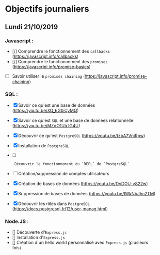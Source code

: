 # Objectifs journaliers

## Lundi 21/10/2019

### Javascript : 

  * [/] Comprendre le fonctionnement des `callbacks` (https://javascript.info/callbacks)
  * [/] Comprendre le fonctionnement des `promises` (https://javascript.info/promise-basics)
  * [ ] Savoir utiliser le `promises chaining` (https://javascript.info/promise-chaining)


### SQL :

* [x] Savoir ce qu'est une base de données (https://youtu.be/XQ_6G0iCyMQ)
* [x] Savoir ce qu'est `SQL` et une base de données relationnelle (https://youtu.be/MZdO1UbTG4U)
* [X] Découvrir ce qu'est `PostgreSQL` (https://youtu.be/tzbA7VniRpw)
* [X] Installation de `PostgreSQL`
* [ ]      Découvrir le fonctionnement du `REPL` de `PostgreSQL`
* [ ] Création/suppression de comptes utilisateurs
* [x] Création de bases de données (https://youtu.be/DvDOU-v822w)
* [x] Suppression de bases de données (https://youtu.be/IWkNbJhn2TM)
* [x] Découvrir les rôles dans `PostgreSQL` (https://docs.postgresql.fr/12/user-manag.html)


### Node.JS : 

* [] Découverte d'`Express.js`
* [] Installation d'`Express.js`
* [] Création d'un hello world personnalisé avec `Express.js` (plusieurs fois)
